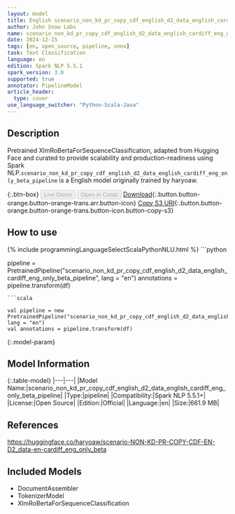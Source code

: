 ```yaml
---
layout: model
title: English scenario_non_kd_pr_copy_cdf_english_d2_data_english_cardiff_eng_only_beta_pipeline pipeline XlmRoBertaForSequenceClassification from haryoaw
author: John Snow Labs
name: scenario_non_kd_pr_copy_cdf_english_d2_data_english_cardiff_eng_only_beta_pipeline
date: 2024-12-15
tags: [en, open_source, pipeline, onnx]
task: Text Classification
language: en
edition: Spark NLP 5.5.1
spark_version: 3.0
supported: true
annotator: PipelineModel
article_header:
  type: cover
use_language_switcher: "Python-Scala-Java"
---
```


## Description

Pretrained XlmRoBertaForSequenceClassification, adapted from Hugging Face and curated to provide scalability and production-readiness using Spark NLP.`scenario_non_kd_pr_copy_cdf_english_d2_data_english_cardiff_eng_only_beta_pipeline` is a English model originally trained by haryoaw.

{:.btn-box}
<button class="button button-orange" disabled>Live Demo</button>
<button class="button button-orange" disabled>Open in Colab</button>
[Download](https://s3.amazonaws.com/auxdata.johnsnowlabs.com/public/models/scenario_non_kd_pr_copy_cdf_english_d2_data_english_cardiff_eng_only_beta_pipeline_en_5.5.1_3.0_1734251515340.zip){:.button.button-orange.button-orange-trans.arr.button-icon}
[Copy S3 URI](s3://auxdata.johnsnowlabs.com/public/models/scenario_non_kd_pr_copy_cdf_english_d2_data_english_cardiff_eng_only_beta_pipeline_en_5.5.1_3.0_1734251515340.zip){:.button.button-orange.button-orange-trans.button-icon.button-copy-s3}

## How to use



<div class="tabs-box" markdown="1">
{% include programmingLanguageSelectScalaPythonNLU.html %}
```python

pipeline = PretrainedPipeline("scenario_non_kd_pr_copy_cdf_english_d2_data_english_cardiff_eng_only_beta_pipeline", lang = "en")
annotations =  pipeline.transform(df)   

```
```scala

val pipeline = new PretrainedPipeline("scenario_non_kd_pr_copy_cdf_english_d2_data_english_cardiff_eng_only_beta_pipeline", lang = "en")
val annotations = pipeline.transform(df)

```
</div>

{:.model-param}
## Model Information

{:.table-model}
|---|---|
|Model Name:|scenario_non_kd_pr_copy_cdf_english_d2_data_english_cardiff_eng_only_beta_pipeline|
|Type:|pipeline|
|Compatibility:|Spark NLP 5.5.1+|
|License:|Open Source|
|Edition:|Official|
|Language:|en|
|Size:|661.9 MB|

## References

https://huggingface.co/haryoaw/scenario-NON-KD-PR-COPY-CDF-EN-D2_data-en-cardiff_eng_only_beta

## Included Models

- DocumentAssembler
- TokenizerModel
- XlmRoBertaForSequenceClassification